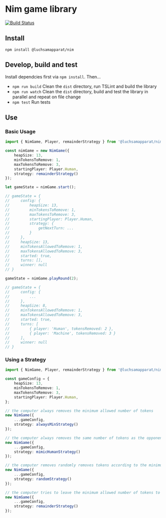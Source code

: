 # Nim game library

[![Build Status](https://travis-ci.org/luchsamapparat/nim.svg?branch=master)](https://travis-ci.org/luchsamapparat/nim)

## Install

```
npm install @luchsamapparat/nim
```

## Develop, build and test

Install dependcies first via `npm install`. Then...

* `npm run build` Clean the `dist` directory, run TSLint and build the library
* `npm run watch` Clean the `dist` directory, build and test the library in parallel and repeat on file change
* `npm test` Run tests

## Use

### Basic Usage

```ts
import { NimGame, Player, remainderStrategy } from '@luchsamapparat/nim';

const nimGame = new NimGame({
    heapSize: 13,
    minTokensToRemove: 1,
    maxTokensToRemove: 3,
    startingPlayer: Player.Human,
    strategy: remainderStrategy()
});

let gameState = nimGame.start();

// gameState = {
//     config: {
//         heapSize: 13,
//         minTokensToRemove: 1,
//         maxTokensToRemove: 3,
//         startingPlayer: Player.Human,
//         strategy: {
//             getNextTurn: ...
//         }
//     },
//     heapSize: 13,
//     minTokensAllowedToRemove: 1,
//     maxTokensAllowedToRemove: 3,
//     started: true,
//     turns: [],
//     winner: null
// }

gameState = nimGame.playRound(2);

// gameState = {
//     config: {
//         ...
//     },
//     heapSize: 8,
//     minTokensAllowedToRemove: 1,
//     maxTokensAllowedToRemove: 3,
//     started: true,
//     turns: [
//         { player: 'Human', tokensRemoved: 2 },
//         { player: 'Machine', tokensRemoved: 3 }
//     ],
//     winner: null
// }
```

### Using a Strategy

```ts
import { NimGame, Player, remainderStrategy } from '@luchsamapparat/nim';

const gameConfig = {
    heapSize: 13,
    minTokensToRemove: 1,
    maxTokensToRemove: 3,
    startingPlayer: Player.Human,
};

// the computer always removes the minimum allowed number of tokens
new NimGame({
    ...gameConfig,
    strategy: alwaysMinStrategy()
});

// the computer always removes the same number of tokens as the opponent did 
new NimGame({
    ...gameConfig,
    strategy: mimicHumanStrategy()
});

// the computer removes randomly removes tokens according to the minimum and maximun allowed number of tokens
new NimGame({
    ...gameConfig,
    strategy: randomStrategy()
});

// the computer tries to leave the minimum allowed number of tokens to the opponent in the last round
new NimGame({
    ...gameConfig,
    strategy: remainderStrategy()
});
```
